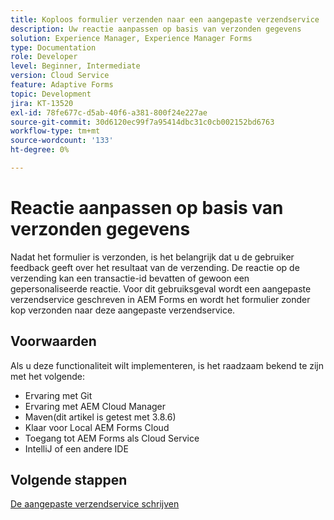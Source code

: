 ```yaml
---
title: Koploos formulier verzenden naar een aangepaste verzendservice
description: Uw reactie aanpassen op basis van verzonden gegevens
solution: Experience Manager, Experience Manager Forms
type: Documentation
role: Developer
level: Beginner, Intermediate
version: Cloud Service
feature: Adaptive Forms
topic: Development
jira: KT-13520
exl-id: 78fe677c-d5ab-40f6-a381-800f24e227ae
source-git-commit: 30d6120ec99f7a95414dbc31c0cb002152bd6763
workflow-type: tm+mt
source-wordcount: '133'
ht-degree: 0%

---
```


# Reactie aanpassen op basis van verzonden gegevens

Nadat het formulier is verzonden, is het belangrijk dat u de gebruiker feedback geeft over het resultaat van de verzending. De reactie op de verzending kan een transactie-id bevatten of gewoon een gepersonaliseerde reactie. Voor dit gebruiksgeval wordt een aangepaste verzendservice geschreven in AEM Forms en wordt het formulier zonder kop verzonden naar deze aangepaste verzendservice.

## Voorwaarden

Als u deze functionaliteit wilt implementeren, is het raadzaam bekend te zijn met het volgende:

* Ervaring met Git
* Ervaring met AEM Cloud Manager
* Maven(dit artikel is getest met 3.8.6)
* Klaar voor Local AEM Forms Cloud
* Toegang tot AEM Forms als Cloud Service
* IntelliJ of een andere IDE


## Volgende stappen

[De aangepaste verzendservice schrijven](./custom-submit-service.md)
